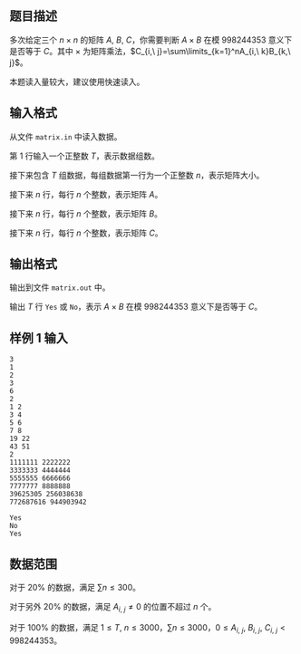 ## 题目描述

多次给定三个 $n\times n$ 的矩阵 $A,\ B,\ C$，你需要判断 $A\times B$ 在模 $998244353$ 意义下是否等于 $C$。其中 $\times$ 为矩阵乘法，$C_{i,\ j}=\sum\limits_{k=1}^nA_{i,\ k}B_{k,\ j}$。

本题读入量较大，建议使用快速读入。

## 输入格式

从文件 `matrix.in` 中读入数据。

第 $1$ 行输入一个正整数 $T$，表示数据组数。

接下来包含 $T$ 组数据，每组数据第一行为一个正整数 $n$，表示矩阵大小。

接下来 $n$ 行，每行 $n$ 个整数，表示矩阵 $A$。

接下来 $n$ 行，每行 $n$ 个整数，表示矩阵 $B$。

接下来 $n$ 行，每行 $n$ 个整数，表示矩阵 $C$。

## 输出格式

输出到文件 `matrix.out` 中。

输出 $T$ 行 `Yes` 或 `No`，表示 $A\times B$ 在模 $998244353$ 意义下是否等于 $C$。

## 样例 1 输入

```input1
3
1
2
3
6
2
1 2
3 4
5 6
7 8
19 22
43 51
2
1111111 2222222
3333333 4444444
5555555 6666666
7777777 8888888
39625305 256038638
772687616 944903942
```

```output1
Yes
No
Yes
```

## 数据范围

对于 $20\%$ 的数据，满足 $\sum n\leq 300$。

对于另外 $20\%$ 的数据，满足 $A_{i,\ j}\not=0$ 的位置不超过 $n$ 个。

对于 $100\%$ 的数据，满足 $1\leq T,\ n\leq 3000$，$\sum n\leq 3000$，$0\leq A_{i,\ j},\ B_{i,\ j},\ C_{i,\ j} < 998244353$。
